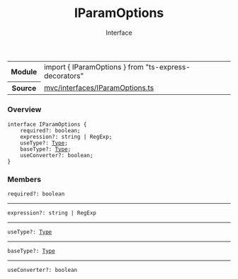 <header class="symbol-info-header">    <h1 id="iparamoptions">IParamOptions</h1>    <label class="symbol-info-type-label interface">Interface</label>      </header>
<section class="symbol-info">      <table class="is-full-width">        <tbody>        <tr>          <th>Module</th>          <td>            <div class="lang-typescript">                <span class="token keyword">import</span> { IParamOptions }                 <span class="token keyword">from</span>                 <span class="token string">"ts-express-decorators"</span>                            </div>          </td>        </tr>        <tr>          <th>Source</th>          <td>            <a href="https://romakita.github.io/ts-express-decorators/#//blob/v2.3.1/src/mvc/interfaces/IParamOptions.ts#L0-L0">                mvc/interfaces/IParamOptions.ts            </a>        </td>        </tr>                </tbody>      </table>    </section>

### Overview

<pre><code class="typescript-lang"><span class="token keyword">interface</span> IParamOptions<T> <span class="token punctuation">{</span>
    required?<span class="token punctuation">:</span> <span class="token keyword">boolean</span><span class="token punctuation">;</span>
    expression?<span class="token punctuation">:</span> <span class="token keyword">string</span> | RegExp<span class="token punctuation">;</span>
    useType?<span class="token punctuation">:</span> <a href="#api/common/core/type"><span class="token">Type</span></a><T><span class="token punctuation">;</span>
    baseType?<span class="token punctuation">:</span> <a href="#api/common/core/type"><span class="token">Type</span></a><T><span class="token punctuation">;</span>
    useConverter?<span class="token punctuation">:</span> <span class="token keyword">boolean</span><span class="token punctuation">;</span>
<span class="token punctuation">}</span></code></pre>

### Members

<div class="method-overview"><pre><code class="typescript-lang">required?<span class="token punctuation">:</span> <span class="token keyword">boolean</span></code></pre></div>
<hr />
<div class="method-overview"><pre><code class="typescript-lang">expression?<span class="token punctuation">:</span> <span class="token keyword">string</span> | RegExp</code></pre></div>
<hr />
<div class="method-overview"><pre><code class="typescript-lang">useType?<span class="token punctuation">:</span> <a href="#api/common/core/type"><span class="token">Type</span></a><T></code></pre></div>
<hr />
<div class="method-overview"><pre><code class="typescript-lang">baseType?<span class="token punctuation">:</span> <a href="#api/common/core/type"><span class="token">Type</span></a><T></code></pre></div>
<hr />
<div class="method-overview"><pre><code class="typescript-lang">useConverter?<span class="token punctuation">:</span> <span class="token keyword">boolean</span></code></pre></div>
